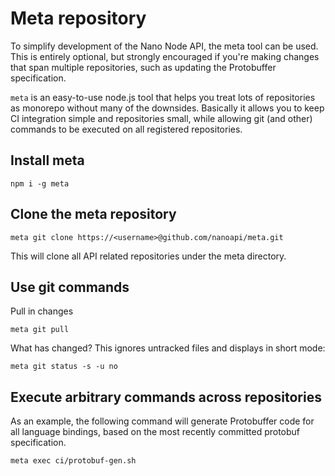 # Meta repository

To simplify development of the Nano Node API, the meta tool can be used. This is entirely optional, but strongly encouraged if you're making changes that span multiple repositories, such as updating the Protobuffer specification.

`meta` is an easy-to-use node.js tool that helps you treat lots of repositories as monorepo without many of the downsides. Basically it allows you to keep CI integration simple and repositories small, while allowing git (and other) commands to be executed on all registered repositories.

## Install meta

`npm i -g meta`

## Clone the meta repository

`meta git clone https://<username>@github.com/nanoapi/meta.git`

This will clone all API related repositories under the meta directory.

## Use git commands

Pull in changes

`meta git pull`

What has changed? This ignores untracked files and displays in short mode:

`meta git status -s -u no`

## Execute arbitrary commands across repositories

As an example, the following command will generate Protobuffer code for all language bindings, based on the most recently committed protobuf specification.

`meta exec ci/protobuf-gen.sh`

